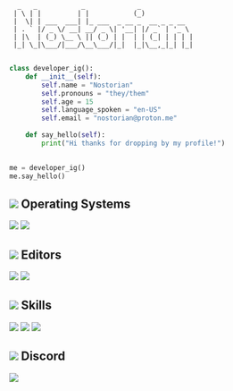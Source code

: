 ```
  _   _           _             _             
 | \ | |         | |           (_)            
 |  \| | ___  ___| |_ ___  _ __ _  __ _ _ __  
 | . ` |/ _ \/ __| __/ _ \| '__| |/ _` | '_ \ 
 | |\  | (_) \__ \ || (_) | |  | | (_| | | | |
 |_| \_|\___/|___/\__\___/|_|  |_|\__,_|_| |_|
                                              
```

```python
class developer_ig():
    def __init__(self):
        self.name = "Nostorian"
        self.pronouns = "they/them"
        self.age = 15
        self.language_spoken = "en-US"
        self.email = "nostorian@proton.me"
       
    def say_hello(self):
        print("Hi thanks for dropping by my profile!")
        

me = developer_ig()
me.say_hello()
```

## ![](https://cdn.discordapp.com/emojis/955063484796792872.webp?size=32&quality=lossless) Operating Systems

![](https://img.shields.io/badge/Ubuntu-E95420?style=for-the-badge&logo=ubuntu&logoColor=white)
![](https://img.shields.io/badge/Windows-0078D6?style=for-the-badge&logo=windows&logoColor=white)

## ![](https://cdn.discordapp.com/emojis/939564463550500874.webp?size=32&quality=lossless) Editors

![](https://img.shields.io/badge/Notepad++-90E59A.svg?style=for-the-badge&logo=notepad%2B%2B&logoColor=black)
![](https://img.shields.io/badge/Visual_Studio_Code-0078D4?style=for-the-badge&logo=visual%20studio%20code&logoColor=white)

## ![](https://cdn.discordapp.com/emojis/744344773229543495.webp?size=32&quality=lossless) Skills

![](https://img.shields.io/badge/HTML-239120?style=for-the-badge&logo=html5&logoColor=white)
![](https://img.shields.io/badge/MongoDB-4EA94B?style=for-the-badge&logo=mongodb&logoColor=white)
![](https://img.shields.io/badge/Python-3776AB?style=for-the-badge&logo=python&logoColor=white)

## ![](https://cdn.discordapp.com/emojis/936723374644789370.webp?size=32&quality=lossless) Discord

<a href="https://discord.com/users/868906516684607509" target="_blank"> <img src="https://discord.c99.nl/widget/theme-2/868906516684607509.png"/></a>
